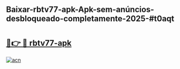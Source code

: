 ## Baixar-rbtv77-apk-Apk-sem-anúncios-desbloqueado-completamente-2025-#t0aqt

# <h2><a href="https://ainizakaria.my?title=rbtv77-apk&ref=22M">🔗👉 🔴 rbtv77-apk</a></h2>

[![acn](https://github.com/user-attachments/assets/0f9c940e-d8b0-45ae-aac7-cd30a18b3e1c)](https://ainizakaria.my?title=rbtv77-apk&ref=22M)

